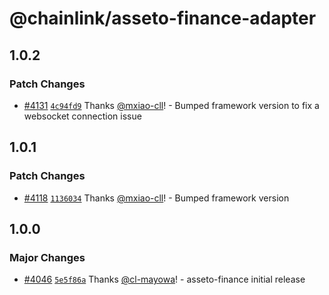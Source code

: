 # @chainlink/asseto-finance-adapter

## 1.0.2

### Patch Changes

- [#4131](https://github.com/smartcontractkit/external-adapters-js/pull/4131) [`4c94fd9`](https://github.com/smartcontractkit/external-adapters-js/commit/4c94fd916bd8b57898ae61cde0888a09fc543a6e) Thanks [@mxiao-cll](https://github.com/mxiao-cll)! - Bumped framework version to fix a websocket connection issue

## 1.0.1

### Patch Changes

- [#4118](https://github.com/smartcontractkit/external-adapters-js/pull/4118) [`1136034`](https://github.com/smartcontractkit/external-adapters-js/commit/113603435a15a9f760ba1d16c4d70822dc358b75) Thanks [@mxiao-cll](https://github.com/mxiao-cll)! - Bumped framework version

## 1.0.0

### Major Changes

- [#4046](https://github.com/smartcontractkit/external-adapters-js/pull/4046) [`5e5f86a`](https://github.com/smartcontractkit/external-adapters-js/commit/5e5f86a1ba6459dd4e5ce6a0b5cb63f9b838ba31) Thanks [@cl-mayowa](https://github.com/cl-mayowa)! - asseto-finance initial release
